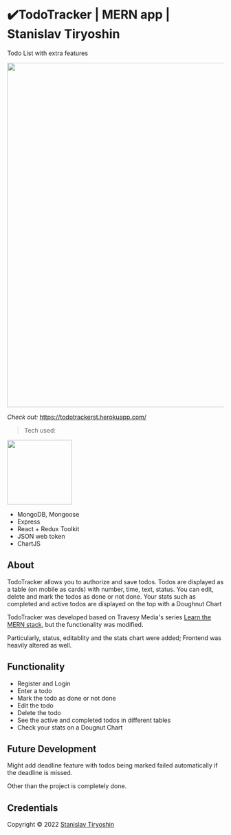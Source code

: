 # ✔️TodoTracker | MERN app | Stanislav Tiryoshin

Todo List with extra features

<img src="https://user-images.githubusercontent.com/69424907/176854350-6d749744-66e8-4509-abb5-f18d21beaa5a.png" width="800">

*Check out:* https://todotrackerst.herokuapp.com/

> Tech used:

<img src="https://user-images.githubusercontent.com/69424907/176843480-502654d1-8041-4ff7-a8aa-c51eb13bcca7.png" width="150">

- MongoDB, Mongoose
- Express
- React + Redux Toolkit
- JSON web token
- ChartJS

## About

TodoTracker allows you to authorize and save todos. Todos are displayed as a table (on mobile as cards) with number, time, text, status.  You can edit, delete and mark the todos as done or not done. Your stats such as completed and active todos are displayed on the top with a Doughnut Chart

TodoTracker was developed based on Travesy Media's series [Learn the MERN stack](https://youtu.be/-0exw-9YJBo), but the functionality was modified. 

Particularly, status, editablity and the stats chart were added; Frontend was heavily altered as well.

## Functionality

- Register and Login
- Enter a todo
- Mark the todo as done or not done
- Edit the todo 
- Delete the todo
- See the active and completed todos in different tables
- Check your stats on a Dougnut Chart

## Future Development

Might add deadline feature with todos being marked failed automatically if the deadline is missed.

Other than the project is completely done.

## Credentials

Copyright ©️ 2022 [Stanislav Tiryoshin](https://github.com/stanislavtiryoshin)
